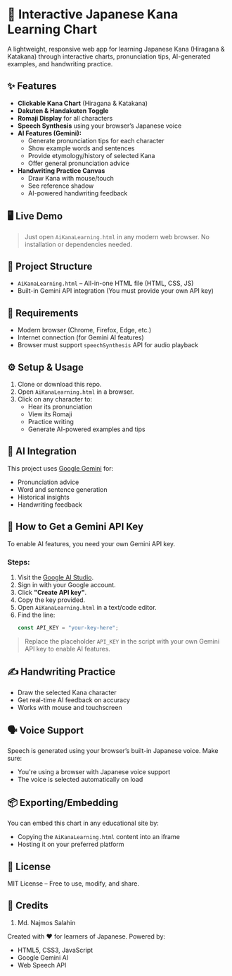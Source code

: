 # 🎌 Interactive Japanese Kana Learning Chart

A lightweight, responsive web app for learning Japanese Kana (Hiragana & Katakana) through interactive charts, pronunciation tips, AI-generated examples, and handwriting practice.

## ✨ Features

- **Clickable Kana Chart** (Hiragana & Katakana)
- **Dakuten & Handakuten Toggle**
- **Romaji Display** for all characters
- **Speech Synthesis** using your browser’s Japanese voice
- **AI Features (Gemini):**
  - Generate pronunciation tips for each character
  - Show example words and sentences
  - Provide etymology/history of selected Kana
  - Offer general pronunciation advice
- **Handwriting Practice Canvas**
  - Draw Kana with mouse/touch
  - See reference shadow
  - AI-powered handwriting feedback

## 🖥️ Live Demo

> Just open `AiKanaLearning.html` in any modern web browser. No installation or dependencies needed.

## 📁 Project Structure

- `AiKanaLearning.html` – All-in-one HTML file (HTML, CSS, JS)
- Built-in Gemini API integration (You must provide your own API key)

## 🔧 Requirements

- Modern browser (Chrome, Firefox, Edge, etc.)
- Internet connection (for Gemini AI features)
- Browser must support `speechSynthesis` API for audio playback

## ⚙️ Setup & Usage

1. Clone or download this repo.
2. Open `AiKanaLearning.html` in a browser.
3. Click on any character to:
   - Hear its pronunciation
   - View its Romaji
   - Practice writing
   - Generate AI-powered examples and tips

## 🧠 AI Integration

This project uses [Google Gemini](https://ai.google) for:
- Pronunciation advice
- Word and sentence generation
- Historical insights
- Handwriting feedback

## 🔑 How to Get a Gemini API Key

To enable AI features, you need your own Gemini API key.

### Steps:
1. Visit the [Google AI Studio](https://aistudio.google.com/app/apikey).
2. Sign in with your Google account.
3. Click **"Create API key"**.
4. Copy the key provided.
5. Open `AiKanaLearning.html` in a text/code editor.
6. Find the line:
   ```js
   const API_KEY = "your-key-here";

> Replace the placeholder `API_KEY` in the script with your own Gemini API key to enable AI features.

## ✍️ Handwriting Practice

- Draw the selected Kana character
- Get real-time AI feedback on accuracy
- Works with mouse and touchscreen

## 🗣️ Voice Support

Speech is generated using your browser’s built-in Japanese voice. Make sure:
- You're using a browser with Japanese voice support
- The voice is selected automatically on load

## 📦 Exporting/Embedding

You can embed this chart in any educational site by:
- Copying the `AiKanaLearning.html` content into an iframe
- Hosting it on your preferred platform

## 📄 License

MIT License – Free to use, modify, and share.

## 🙏 Credits
1. Md. Najmos Salahin

Created with ❤️ for learners of Japanese. Powered by:
- HTML5, CSS3, JavaScript
- Google Gemini AI
- Web Speech API
